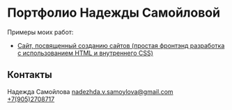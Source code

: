 # Портфолио Надежды Самойловой
Примеры моих работ:
<ul>
 <li><a href='https://nadezhda-prog.github.io/1/'>Сайт, посвященный созданию сайтов (простая фронтэнд разработка с использованием HTML и внутреннего CSS)</a></li>
</ul>
<h2>Контакты</h2>
Надежда Самойлова
<a href='mailto:nadezhda.v.samoylova@gmail.com'>nadezhda.v.samoylova@gmail.com</a><br>
<a href='tel:+7(905)2708717'>+7(905)2708717</a>
